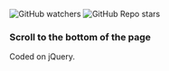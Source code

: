 ![GitHub watchers](https://img.shields.io/github/watchers/heartshapedbox/scroll-down?color=5955E8&logo=github)
![GitHub Repo stars](https://img.shields.io/github/stars/heartshapedbox/scroll-down?color=5955E8&logo=github)

### Scroll to the bottom of the page
Coded on jQuery.
